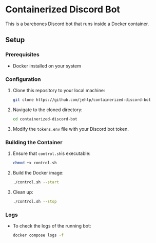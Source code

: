 # Containerized Discord Bot

This is a barebones Discord bot that runs inside a Docker container.

## Setup

### Prerequisites
- Docker installed on your system

### Configuration
1. Clone this repository to your local machine:
   ```bash
   git clone https://github.com/jehlp/containerized-discord-bot
   ```

2. Navigate to the cloned directory:
   ```bash
   cd containerized-discord-bot
   ```

3. Modify the `tokens.env` file with your Discord bot token.

### Building the Container
1. Ensure that `control.sh`is executable:
   ```bash
   chmod +x control.sh
   ```

2. Build the Docker image:
   ```bash
   ./control.sh --start
   ```
3. Clean up:
   ```bash
   ./control.sh --stop
   ```
### Logs
- To check the logs of the running bot:
  ```bash
  docker compose logs -f
  ```